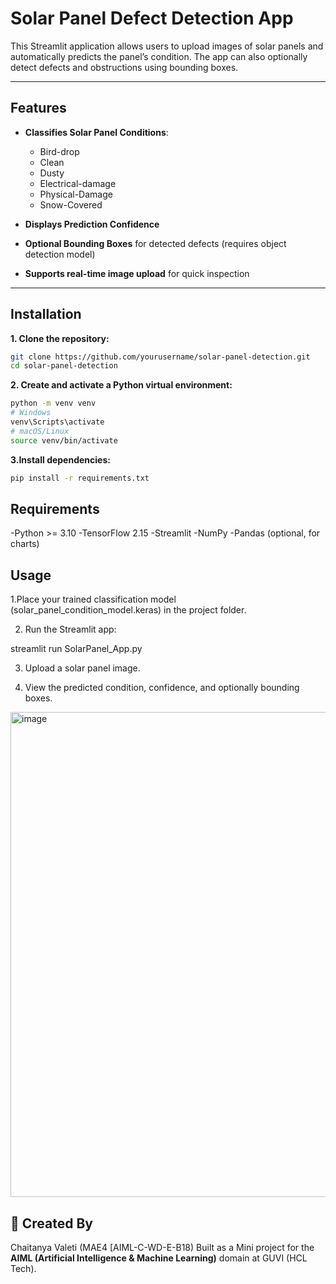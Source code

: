 # Solar Panel Defect Detection App

This Streamlit application allows users to upload images of solar panels and automatically predicts the panel’s condition. The app can also optionally detect defects and obstructions using bounding boxes.

---

## Features

- **Classifies Solar Panel Conditions**:  
  - Bird-drop  
  - Clean  
  - Dusty  
  - Electrical-damage  
  - Physical-Damage  
  - Snow-Covered  

- **Displays Prediction Confidence**  
- **Optional Bounding Boxes** for detected defects (requires object detection model)  
- **Supports real-time image upload** for quick inspection  

---

## Installation

**1. Clone the repository:**

```bash
git clone https://github.com/yourusername/solar-panel-detection.git
cd solar-panel-detection
```

**2. Create and activate a Python virtual environment:**
```bash
python -m venv venv
# Windows
venv\Scripts\activate
# macOS/Linux
source venv/bin/activate
```

**3.Install dependencies:**
```bash
pip install -r requirements.txt
```

## **Requirements**

-Python >= 3.10
-TensorFlow 2.15
-Streamlit
-NumPy
-Pandas (optional, for charts)


## **Usage**

1.Place your trained classification model (solar_panel_condition_model.keras) in the project folder.

2. Run the Streamlit app:

streamlit run SolarPanel_App.py

3. Upload a solar panel image.

4. View the predicted condition, confidence, and optionally bounding boxes.
<img width="1148" height="776" alt="image" src="https://github.com/user-attachments/assets/c52e5553-1bf9-47d6-8245-73cc499e4916" />


## 👤 Created By

Chaitanya Valeti (MAE4 [AIML-C-WD-E-B18)
Built as a Mini project for the **AIML (Artificial Intelligence & Machine Learning)** domain at GUVI (HCL Tech).

